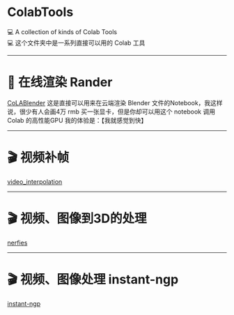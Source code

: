 # ColabTools

💻 A collection of kinds of Colab Tools   
💻 这个文件夹中是一系列直接可以用的 Colab 工具

----------------
# 🎨 在线渲染 Rander
[CoLABlender](https://github.com/lybiing/ColabTools/blob/main/render/blender_render.ipynb) 
这是直接可以用来在云端渲染 Blender 文件的Notebook，我这样说，很少有人会画4万 rmb 买一张显卡，但是你却可以用这个 notebook 调用 Colab 的高性能GPU
我的体验是：【我就感觉到快】

----------------
# 🎬 视频补帧
[video_interpolation](https://github.com/lybiing/ColabTools/blob/main/video/video_interpolation.ipynb)

----------------
# 🎬 视频、图像到3D的处理
[nerfies](https://github.com/google/nerfies)

--------------
# 🎬 视频、图像处理 instant-ngp
[instant-ngp](https://github.com/NVlabs/instant-ngp)
